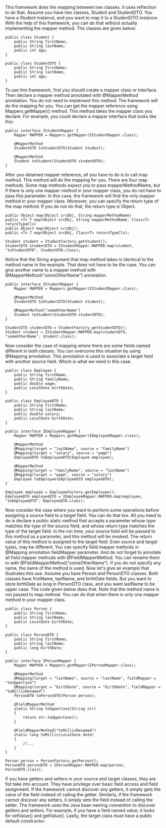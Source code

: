This framework does the mapping between two classes. It uses reflection to do that. Assume you have two classes, 
Student and StudentDTO. You have a Student instance, and you want to map it to a StudentDTO instance. With the help 
of this framework, you can do that without actually implementing the mapper method. The classes are given below:
```
public class Student {
    public String firstName;
    public String lastName;
    public int age;
}

public class StudentDTO {
    public String firstName;
    public String lastName;
    public int age;
}
```
To use this framework, first you should create a mapper class or interface. Then declare a mapper method annotated with 
@MapperMethod annotation. You do not need to implement this method. The framework will do the mapping for you. 
You can get the mapper reference using Mappers.getMapper() method. This method takes the mapper class you declare. 
For example, you could declare a mapper interface that looks like this:
```
public interface IStudentMapper {
    Mapper MAPPER = Mappers.getMapper(IStudentMapper.class);

    @MapperMethod
    StudentDTO toStudentDTO(Student student);

    @MapperMethod
    Student toStudent(StudentDTO studentDTO);
}
```
After you obtained mapper reference, all you have to do is to call map method. This method will do the mapping for you. 
There are four map methods. Some map methods expect you to pass mapperMethodName, but if there is only one mapper method 
in your mapper class, you do not have to pass this parameter. In this case, the framework will find the only mapper 
method in your mapper class. Moreover, you can specify the return type of the map method. If you do not do that, 
the return type is Object.
```
public Object map(Object srcObj, String mapperMethodName)
public <T> T map(Object srcObj, String mapperMethodName, Class<T> returnTypeCls)
public Object map(Object srcObj);
public <T> T map(Object srcObj, Class<T> returnTypeCls);
```
```
Student student = StudentFactory.getStudent();
StudentDTO studentDTO = IStudentMapper.MAPPER.map(student, "toStudentDTO", StudentDTO.class);
```
Notice that the String argument that map method takes is identical to the method name in the example. 
That does not have to be the case. You can give another name to a mapper method with @MapperMethod("someOtherName") annotation. 
```
public interface IStudentMapper {
    Mapper MAPPER = Mappers.getMapper(IStudentMapper.class);

    @MapperMethod
    StudentDTO toStudentDTO(Student student);

    @MapperMethod("someOtherName")
    Student toStudent(StudentDTO studentDTO);
}
```
```
StudentDTO studentDTO = StudentFactory.getStudentDTO();
Student student = IStudentMapper.MAPPER.map(studentDTO, "someOtherName", Student.class);
```
Now consider the case of mapping where there are some fields named different in both classes. You can overcome 
this situation by using @Mapping annotation. This annotation is used to associate a target field with another source field. 
Which is what we need in this case.
```
public class Employee {
    public String firstName;
    public String familyName;
    public double wage;
    public LocalDate birthDate;
}

public class EmployeeDTO {
    public String firstName;
    public String lastName;
    public double salary;
    public LocalDate birthDate;
}
```
```
public interface IEmployeeMapper {
    Mapper MAPPER = Mappers.getMapper(IEmployeeMapper.class);

    @MapperMethod
    @Mapping(target = "lastName", source = "familyName")
    @Mapping(target = "salary", source = "wage")
    EmployeeDTO toEmployeeDTO(Employee employee);

    @MapperMethod
    @Mapping(target = "familyName", source = "lastName")
    @Mapping(target = "wage", source = "salary")
    Employee toEmployee(EmployeeDTO employeeDTO);
}
```
```
Employee employee = EmployeeFactory.getEmployee();
EmployeeDTO employeeDTO = IEmployeeMapper.MAPPER.map(employee, "toEmployeeDTO", EmployeeDTO.class);
```
Now consider the case where you want to perform some operations before assigning a source field to a target field. 
You can do that too. All you need to do is declare a public static method that accepts a parameter whose type matches 
the type of the source field, and whose return type matches the type of the target field. In the run time, your source 
field will be passed to this method as a parameter, and this method will be invoked. The return value of this method is 
assigned to the target field. Even source and target types, may be different. You can specify field mapper methods 
in @Mapping annotation fieldMapper parameter. And do not forget to annotate all field mapper methods with @FieldMapperMethod. 
You can rename them to with @FieldMapperMethod("someOtherName"). If you do not specify any name, the name of the method 
is used. Now let's give an example that illustrates this use. Assume you have Person and PersonDTO classes. Both classes 
have firstName, lastName, and birthDate fields. But you want to store birthDate as long in PersonDTO class, and you want 
lastName to be upper case. The code given below does that. Note that the method name is not passed to map method. 
You can do that when there is only one mapper method in your mapper class.
```
public class Person {
    public String firstName;
    public String lastName;
    public LocalDate birthDate;
}

public class PersonDTO {
    public String firstName;
    public String lastName;
    public long birthDate;
}
```
```
public interface IPersonMapper {
    Mapper MAPPER = Mappers.getMapper(IPersonMapper.class);

    @MapperMethod
    @Mapping(target = "lastName", source = "lastName", fieldMapper = "toUpperCase")
    @Mapping(target = "birthDate", source = "birthDate", fieldMapper = "toMillisRenamed")
    PersonDTO toPersonDTO(Person person);

    @FieldMapperMethod
    static String toUpperCase(String str)
    {
        return str.toUpperCase();
    }

    @FieldMapperMethod("toMillisRenamed")
    static long toMillis(LocalDate date)
    {
        //...
    }
}
```
```
Person person = PersonFactory.getPerson();
PersonDTO personDTO = IPersonMapper.MAPPER.map(person, PersonDTO.class);
```
If you have getters and setters in your source and target classes, they are fist take into account. They have privilege 
over basic field access and field assignment. If the framework cannot discover any getters, it simply gets the value 
of the field instead of calling the getter. Similarly, if the framework cannot discover any setters, it simply sets 
the field instead of calling the setter. The framework uses the Java bean naming convention to discover getters and setters. 
For example, if you have a field named value, it looks for setValue() and getValue(). Lastly, the target class must 
have a public default constructor.
